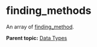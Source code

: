 # finding\_methods

An array of [finding\_method](r_finding_method.md#).

**Parent topic:** [Data Types](../data_types/c_datatypes.md)

